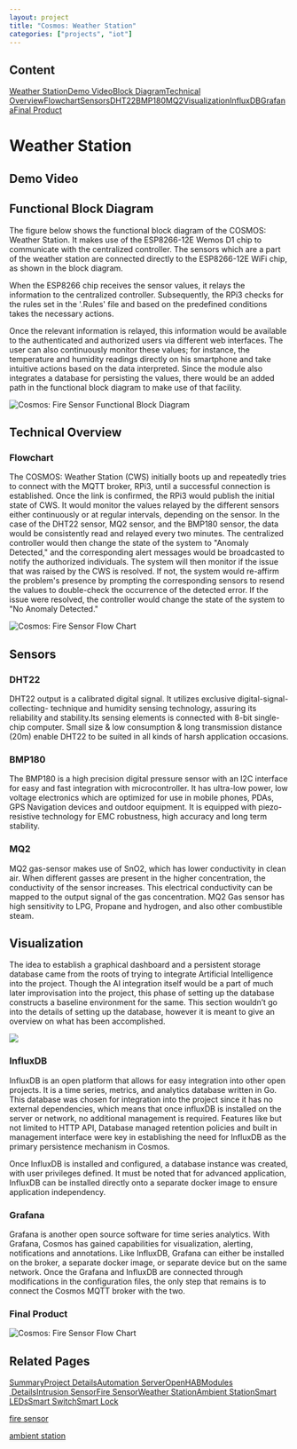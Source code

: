 ```yaml
---
layout: project
title: "Cosmos: Weather Station"
categories: ["projects", "iot"]
---  
```


Content
-------

[Weather Station](#weather-station)[Demo Video](#demo)[Block Diagram](#block-diagram)[Technical Overview](#overview)[Flowchart](#fc)[Sensors](#sensors)[DHT22](#dht22)[BMP180](#bmp180)[MQ2](#mq2)[Visualization](#visualization)[InfluxDB](#influxdb)[Grafana](#grafana)[Final Product](#final-product)

Weather Station
===============

Demo Video
----------

Functional Block Diagram
------------------------

The figure below shows the functional block diagram of the COSMOS: Weather Station. It makes use of the ESP8266-12E Wemos D1 chip to communicate with the centralized controller. The sensors which are a part of the weather station are connected directly to the ESP8266-12E WiFi chip, as shown in the block diagram.  
  
When the ESP8266 chip receives the sensor values, it relays the information to the centralized controller. Subsequently, the RPi3 checks for the rules set in the '.Rules' file and based on the predefined conditions takes the necessary actions.  
  
Once the relevant information is relayed, this information would be available to the authenticated and authorized users via different web interfaces. The user can also continuously monitor these values; for instance, the temperature and humidity readings directly on his smartphone and take intuitive actions based on the data interpreted. Since the module also integrates a database for persisting the values, there would be an added path in the functional block diagram to make use of that facility.

![Cosmos: Fire Sensor Functional Block Diagram](https://project-odyssey.s3.us-east-2.amazonaws.com/1be51b3ef2c03b7bcf4fa2e12adfbf3c.png)

Technical Overview
------------------

### Flowchart

The COSMOS: Weather Station (CWS) initially boots up and repeatedly tries to connect with the MQTT broker, RPi3, until a successful connection is established. Once the link is confirmed, the RPi3 would publish the initial state of CWS. It would monitor the values relayed by the different sensors either continuously or at regular intervals, depending on the sensor. In the case of the DHT22 sensor, MQ2 sensor, and the BMP180 sensor, the data would be consistently read and relayed every two minutes. The centralized controller would then change the state of the system to "Anomaly Detected," and the corresponding alert messages would be broadcasted to notify the authorized individuals. The system will then monitor if the issue that was raised by the CWS is resolved. If not, the system would re-affirm the problem's presence by prompting the corresponding sensors to resend the values to double-check the occurrence of the detected error. If the issue were resolved, the controller would change the state of the system to "No Anomaly Detected."

![Cosmos: Fire Sensor Flow Chart](https://project-odyssey.s3.us-east-2.amazonaws.com/713486f7867d523aa49c181bf1552921.png)

Sensors
-------

### DHT22

DHT22 output is a calibrated digital signal. It utilizes exclusive digital-signal-collecting- technique and humidity sensing technology, assuring its reliability and stability.Its sensing elements is connected with 8-bit single-chip computer. Small size & low consumption & long transmission distance (20m) enable DHT22 to be suited in all kinds of harsh application occasions.

### BMP180

The BMP180 is a high precision digital pressure sensor with an I2C interface for easy and fast integration with microcontroller. It has ultra-low power, low voltage electronics which are optimized for use in mobile phones, PDAs, GPS Navigation devices and outdoor equipment. It is equipped with piezo-resistive technology for EMC robustness, high accuracy and long term stability.

### MQ2

MQ2 gas-sensor makes use of SnO2, which has lower conductivity in clean air. When different gasses are present in the higher concentration, the conductivity of the sensor increases. This electrical conductivity can be mapped to the output signal of the gas concentration. MQ2 Gas sensor has high sensitivity to LPG, Propane and hydrogen, and also other combustible steam.

Visualization
-------------

The idea to establish a graphical dashboard and a persistent storage database came from the roots of trying to integrate Artificial Intelligence into the project. Though the AI integration itself would be a part of much later improvisation into the project, this phase of setting up the database constructs a baseline environment for the same. This section wouldn’t go into the details of setting up the database, however it is meant to give an overview on what has been accomplished.

![](https://project-odyssey.s3.us-east-2.amazonaws.com/e2e12ea5613604fdf359a164d0c114be.png)

### InfluxDB

InfluxDB is an open platform that allows for easy integration into other open projects. It is a time series, metrics, and analytics database written in Go. This database was chosen for integration into the project since it has no external dependencies, which means that once influxDB is installed on the server or network, no additional management is required. Features like but not limited to HTTP API, Database managed retention policies and built in management interface were key in establishing the need for InfluxDB as the primary persistence mechanism in Cosmos.  
  
Once InfluxDB is installed and configured, a database instance was created, with user privileges defined. It must be noted that for advanced application, InfluxDB can be installed directly onto a separate docker image to ensure application independency.

### Grafana

Grafana is another open source software for time series analytics. With Grafana, Cosmos has gained capabilities for visualization, alerting, notifications and annotations. Like InfluxDB, Grafana can either be installed on the broker, a separate docker image, or separate device but on the same network. Once the Grafana and InfluxDB are connected through modifications in the configuration files, the only step that remains is to connect the Cosmos MQTT broker with the two.

### Final Product

![Cosmos: Fire Sensor Flow Chart](https://project-odyssey.s3.us-east-2.amazonaws.com/e88a9106bd1d1b7593e122c622d4e65c.jpg)

Related Pages
-------------

[Summary](../../2017-11-02cosmos.markdown)[Project Details](2017-11-02-cosmos-01-project-details.markdown)[Automation Server](2017-11-02-cosmos-02-automation-server.markdown)[OpenHAB](2017-11-02-cosmos-03-openhab.markdown)[Modules  Details](2017-11-02-cosmos-04-modules-00-Introduction.markdown)[Intrusion Sensor](../../../../projects/iot/cosmos/modules/intrusion-sensor.html)[Fire Sensor](../../../../projects/iot/cosmos/modules/fire-sensor.html)[Weather Station](../../../../projects/iot/cosmos/modules/weather-station.html)[Ambient Station](../../../../projects/iot/cosmos/modules/ambient-station.html)[Smart LEDs](../../../../projects/iot/cosmos/modules/smart-leds.html)[Smart Switch](../../../../projects/iot/cosmos/modules/connected-switches.html)[Smart Lock](../../../../projects/iot/cosmos/modules/smart-lock.html)

[fire sensor](../../../../projects/iot/cosmos/modules/fire-sensor.html)

[ambient station](../../../../projects/iot/cosmos/modules/ambient-station.html)

